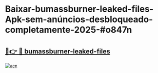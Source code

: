 # Baixar-bumassburner-leaked-files-Apk-sem-anúncios-desbloqueado-completamente-2025-#o847n

# <h2><a href="https://ainizakaria.my?title=bumassburner-leaked-files&ref=24M">🔗👉 🔴 bumassburner-leaked-files</a></h2>

[![acn](https://github.com/user-attachments/assets/0f9c940e-d8b0-45ae-aac7-cd30a18b3e1c)](https://ainizakaria.my?title=bumassburner-leaked-files&ref=24M)

